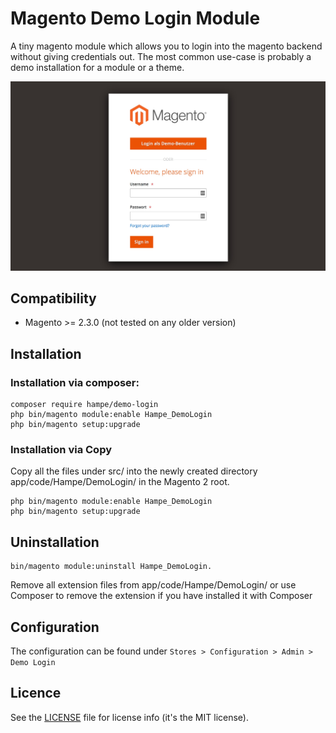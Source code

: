 # Magento Demo Login Module

A tiny magento module which allows you to login into the magento backend without giving credentials out. The most common use-case is probably a demo installation for a module or a theme.  

![Screenshot](doc/login.jpeg?raw=true)

 ## Compatibility
 * Magento >= 2.3.0 (not tested on any older version)

## Installation

### Installation via composer:

    composer require hampe/demo-login
    php bin/magento module:enable Hampe_DemoLogin
    php bin/magento setup:upgrade 

### Installation via Copy 

Copy all the files under src/ into the newly created directory app/code/Hampe/DemoLogin/ in the Magento 2 root.

    php bin/magento module:enable Hampe_DemoLogin
    php bin/magento setup:upgrade 
 
## Uninstallation

    bin/magento module:uninstall Hampe_DemoLogin.

Remove all extension files from app/code/Hampe/DemoLogin/ or use Composer to remove the extension if you have installed it with Composer

## Configuration

The configuration can be found under `Stores > Configuration > Admin > Demo Login` 

## Licence

See the [LICENSE](LICENSE) file for license info (it's the MIT license).